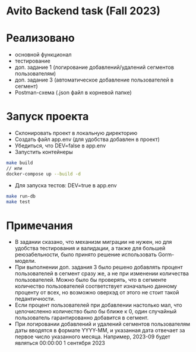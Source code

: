 # Avito Backend task (Fall 2023)

# Реализовано

- основной функционал
- тестирование
- доп. задание 1 (логирование добавлений/удалений сегментов пользователям)
- доп. задание 3 (автоматическое добавление пользователей в сегмент)
- Postman-схема (.json файл в корневой папке)

# Запуск проекта

- Склонировать проект в локальную директорию
- Создать файл app.env (для удобства добавлен в проект)
- Убедиться, что DEV=false в app.env
- Запустить контейнеры

```sh
make build
// или
docker-compose up --build -d
```

- Для запуска тестов: DEV=true в app.env

```sh
make run-db
make test
```

# Примечания

- В задании сказано, что механизм миграции не нужен, но для удобства тестирования и валидации, а также для большей реюзабельности, было принято решение использовать Gorm-модели.
- При выполнении доп. задания 3 было решено добавлять процент пользователей в сегмент сразу же, а не при изменении количества пользователей. Можно было бы проверять, что в сегменте количество пользователей соответствует изначально данному проценту от всех, но возможно оверхэд от этого не стоит такой педантичности.
- Если процент пользователей при добавлении настолько мал, что целочисленно количество было бы ближе к 0, один случайный пользователь гарантированно добавится в сегмент.
- При логировании добавлений и удалений сегментов пользователям даты вводятся в формате YYYY-MM, и указанная дата отвечает за первое число указанного месяца. Например, 2023-09 будет являться 00:00:00 1 сентября 2023
